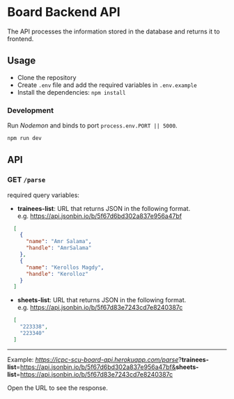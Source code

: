 # Board Backend API

The API processes the information stored in the database and returns it to
frontend.

## Usage

- Clone the repository
- Create `.env` file and add the required variables in `.env.example`
- Install the dependencies:  `npm install`

### Development

Run _Nodemon_ and binds to port `process.env.PORT || 5000`.

```bash
npm run dev
```

## API

### GET `/parse`

required query variables:
- **trainees-list**: URL that returns JSON in the following format.  
e.g. https://api.jsonbin.io/b/5f67d6bd302a837e956a47bf
```json
  [
    {
      "name": "Amr Salama",
      "handle": "AmrSalama"
    },
    {
      "name": "Kerollos Magdy",
      "handle": "Kerolloz"
    }
  ]
```
- **sheets-list**: URL that returns JSON in the following format.  
e.g. https://api.jsonbin.io/b/5f67d83e7243cd7e8240387c
```json
  [
    "223338",
    "223340"
  ]
```
---

Example:
<a href="https://bit.ly/3mFyAyU">
<i>https://icpc-scu-board-api.herokuapp.com/parse</i>?<b>trainees-list</b>=https://api.jsonbin.io/b/5f67d6bd302a837e956a47bf&<b>sheets-list</b>=https://api.jsonbin.io/b/5f67d83e7243cd7e8240387c
</a>


Open the URL to see the response.
